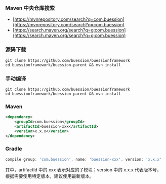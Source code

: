 ### Maven 中央仓库搜索
* [https://mvnrepository.com/search?q=com.buession](https://mvnrepository.com/search?q=com.buession)
* [https://search.maven.org/search?q=g:com.buession](https://search.maven.org/search?q=g:com.buession)

### 源码下载
```shell
git clone https://github.com/buession/buessionframework
cd buessionframework/buession-parent && mvn install
```

### 手动编译
```shell
git clone https://github.com/buession/buessionframework
cd buessionframework/buession-parent && mvn install
```

### Maven
```xml
<dependency>
    <groupId>com.buession</groupId>
    <artifactId>buession-xxx</artifactId>
    <version>x.x.x</version>
</dependency>
```

### Gradle
```gradle
compile group: 'com.buession', name: 'buession-xxx', version: 'x.x.x'
```

其中，artifactId 中的 xxx 表示对应的子模块；version 中的 x.x.x 代表版本号，根据需要使用特定版本，建议使用最新版本。